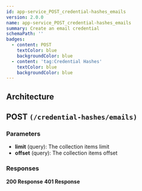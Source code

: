 ```yaml
---
id: app-service_POST_credential-hashes_emails
version: 2.0.0
name: app-service_POST_credential-hashes_emails
summary: Create an email credential
schemaPath: ''
badges:
  - content: POST
    textColor: blue
    backgroundColor: blue
  - content: 'tag:Credential Hashes'
    textColor: blue
    backgroundColor: blue
---
```

## Architecture
<NodeGraph />



## POST `(/credential-hashes/emails)`

### Parameters
- **limit** (query): The collection items limit
- **offset** (query): The collection items offset




### Responses
**200 Response**
<SchemaViewer file="response-200.json" maxHeight="500" id="response-200" />
      **401 Response**
<SchemaViewer file="response-401.json" maxHeight="500" id="response-401" />
